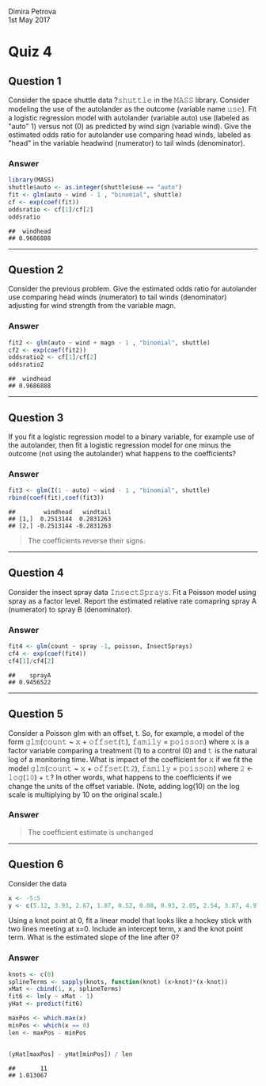 Dimira Petrova  
1st May 2017  

# Quiz 4
## Question 1

Consider the space shuttle data ?𝚜𝚑𝚞𝚝𝚝𝚕𝚎 in the 𝙼𝙰𝚂𝚂 library. Consider modeling the use of the autolander as the outcome (variable name 𝚞𝚜𝚎). Fit a logistic regression model with autolander (variable auto) use (labeled as "auto" 1) versus not (0) as predicted by wind sign (variable wind). Give the estimated odds ratio for autolander use comparing head winds, labeled as "head" in the variable headwind (numerator) to tail winds (denominator).


### Answer


```r
library(MASS)
shuttle$auto <- as.integer(shuttle$use == "auto")
fit <- glm(auto ~ wind - 1 , "binomial", shuttle)
cf <- exp(coef(fit))
oddsratio <- cf[1]/cf[2]
oddsratio
```

```
##  windhead 
## 0.9686888
```

---

## Question 2

Consider the previous problem. Give the estimated odds ratio for autolander use comparing head winds (numerator) to tail winds (denominator) adjusting for wind strength from the variable magn.

### Answer


```r
fit2 <- glm(auto ~ wind + magn - 1 , "binomial", shuttle)
cf2 <- exp(coef(fit2))
oddsratio2 <- cf[1]/cf[2]
oddsratio2
```

```
##  windhead 
## 0.9686888
```

---

## Question 3

If you fit a logistic regression model to a binary variable, for example use of the autolander, then fit a logistic regression model for one minus the outcome (not using the autolander) what happens to the coefficients?


### Answer


```r
fit3 <- glm(I(1 - auto) ~ wind - 1 , "binomial", shuttle)
rbind(coef(fit),coef(fit3))
```

```
##        windhead   windtail
## [1,]  0.2513144  0.2831263
## [2,] -0.2513144 -0.2831263
```

> The coefficients reverse their signs.

---

## Question 4

Consider the insect spray data 𝙸𝚗𝚜𝚎𝚌𝚝𝚂𝚙𝚛𝚊𝚢𝚜. Fit a Poisson model using spray as a factor level. Report the estimated relative rate comapring spray A (numerator) to spray B (denominator).


### Answer


```r
fit4 <- glm(count ~ spray -1, poisson, InsectSprays)
cf4 <- exp(coef(fit4))
cf4[1]/cf4[2]
```

```
##    sprayA 
## 0.9456522
```

---

## Question 5

Consider a Poisson glm with an offset, t. So, for example, a model of the form 𝚐𝚕𝚖(𝚌𝚘𝚞𝚗𝚝 ~ 𝚡 + 𝚘𝚏𝚏𝚜𝚎𝚝(𝚝), 𝚏𝚊𝚖𝚒𝚕𝚢 = 𝚙𝚘𝚒𝚜𝚜𝚘𝚗) where 𝚡 is a factor variable comparing a treatment (1) to a control (0) and 𝚝 is the natural log of a monitoring time. What is impact of the coefficient for 𝚡 if we fit the model 𝚐𝚕𝚖(𝚌𝚘𝚞𝚗𝚝 ~ 𝚡 + 𝚘𝚏𝚏𝚜𝚎𝚝(𝚝𝟸), 𝚏𝚊𝚖𝚒𝚕𝚢 = 𝚙𝚘𝚒𝚜𝚜𝚘𝚗) where 𝟸 <- 𝚕𝚘𝚐(𝟷𝟶) + 𝚝? In other words, what happens to the coefficients if we change the units of the offset variable. (Note, adding log(10) on the log scale is multiplying by 10 on the original scale.)



### Answer

> The coefficient estimate is unchanged
---

## Question 6

Consider the data


```r
x <- -5:5
y <- c(5.12, 3.93, 2.67, 1.87, 0.52, 0.08, 0.93, 2.05, 2.54, 3.87, 4.97)
```

Using a knot point at 0, fit a linear model that looks like a hockey stick with two lines meeting at x=0. Include an intercept term, x and the knot point term. What is the estimated slope of the line after 0?

### Answer


```r
knots <- c(0)
splineTerms <- sapply(knots, function(knot) (x>knot)*(x-knot))
xMat <- cbind(1, x, splineTerms)
fit6 <- lm(y ~ xMat - 1)
yHat <- predict(fit6)

maxPos <- which.max(x)
minPos <- which(x == 0)
len <- maxPos - minPos


(yHat[maxPos] - yHat[minPos]) / len
```

```
##       11 
## 1.013067
```
